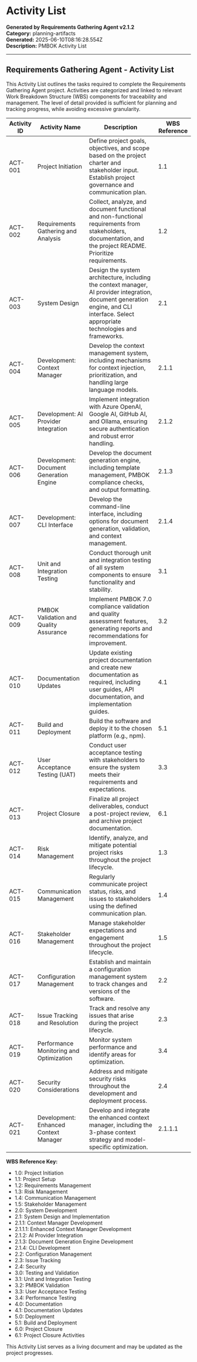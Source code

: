 # Activity List

**Generated by Requirements Gathering Agent v2.1.2**  
**Category:** planning-artifacts  
**Generated:** 2025-06-10T08:16:28.554Z  
**Description:** PMBOK Activity List

---

## Requirements Gathering Agent - Activity List

This Activity List outlines the tasks required to complete the Requirements Gathering Agent project.  Activities are categorized and linked to relevant Work Breakdown Structure (WBS) components for traceability and management.  The level of detail provided is sufficient for planning and tracking progress, while avoiding excessive granularity.

| Activity ID | Activity Name                                      | Description                                                                                                                                                                                              | WBS Reference |
|--------------|---------------------------------------------------|-----------------------------------------------------------------------------------------------------------------------------------------------------------------------------------------------------------------------|-----------------|
| ACT-001      | Project Initiation                               | Define project goals, objectives, and scope based on the project charter and stakeholder input.  Establish project governance and communication plan.                                                                     | 1.1             |
| ACT-002      | Requirements Gathering and Analysis               | Collect, analyze, and document functional and non-functional requirements from stakeholders, documentation, and the project README. Prioritize requirements.                                                        | 1.2             |
| ACT-003      | System Design                                      | Design the system architecture, including the context manager, AI provider integration, document generation engine, and CLI interface. Select appropriate technologies and frameworks.                                | 2.1             |
| ACT-004      | Development: Context Manager                     | Develop the context management system, including mechanisms for context injection, prioritization, and handling large language models.                                                                            | 2.1.1           |
| ACT-005      | Development: AI Provider Integration              | Implement integration with Azure OpenAI, Google AI, GitHub AI, and Ollama, ensuring secure authentication and robust error handling.                                                                                   | 2.1.2           |
| ACT-006      | Development: Document Generation Engine           | Develop the document generation engine, including template management, PMBOK compliance checks, and output formatting.                                                                                         | 2.1.3           |
| ACT-007      | Development: CLI Interface                       | Develop the command-line interface, including options for document generation, validation, and context management.                                                                                             | 2.1.4           |
| ACT-008      | Unit and Integration Testing                      | Conduct thorough unit and integration testing of all system components to ensure functionality and stability.                                                                                                    | 3.1             |
| ACT-009      | PMBOK Validation and Quality Assurance           | Implement PMBOK 7.0 compliance validation and quality assessment features, generating reports and recommendations for improvement.                                                                               | 3.2             |
| ACT-010      | Documentation Updates                             | Update existing project documentation and create new documentation as required, including user guides, API documentation, and implementation guides.                                                             | 4.1             |
| ACT-011      | Build and Deployment                             | Build the software and deploy it to the chosen platform (e.g., npm).                                                                                                                                        | 5.1             |
| ACT-012      | User Acceptance Testing (UAT)                    | Conduct user acceptance testing with stakeholders to ensure the system meets their requirements and expectations.                                                                                               | 3.3             |
| ACT-013      | Project Closure                                  | Finalize all project deliverables, conduct a post-project review, and archive project documentation.                                                                                                        | 6.1             |
| ACT-014      | Risk Management                                  | Identify, analyze, and mitigate potential project risks throughout the project lifecycle.                                                                                                                     | 1.3             |
| ACT-015      | Communication Management                          | Regularly communicate project status, risks, and issues to stakeholders using the defined communication plan.                                                                                               | 1.4             |
| ACT-016      | Stakeholder Management                           | Manage stakeholder expectations and engagement throughout the project lifecycle.                                                                                                                             | 1.5             |
| ACT-017      | Configuration Management                          | Establish and maintain a configuration management system to track changes and versions of the software.                                                                                                        | 2.2             |
| ACT-018      | Issue Tracking and Resolution                    | Track and resolve any issues that arise during the project lifecycle.                                                                                                                                          | 2.3             |
| ACT-019      | Performance Monitoring and Optimization           | Monitor system performance and identify areas for optimization.                                                                                                                                               | 3.4             |
| ACT-020      | Security Considerations                         | Address and mitigate security risks throughout the development and deployment process.                                                                                                                        | 2.4             |
| ACT-021      | Development: Enhanced Context Manager             | Develop and integrate the enhanced context manager, including the 3-phase context strategy and model-specific optimization.                                                                                    | 2.1.1.1         |


**WBS Reference Key:**

* 1.0: Project Initiation
* 1.1: Project Setup
* 1.2: Requirements Management
* 1.3: Risk Management
* 1.4: Communication Management
* 1.5: Stakeholder Management
* 2.0: System Development
* 2.1: System Design and Implementation
* 2.1.1: Context Manager Development
* 2.1.1.1: Enhanced Context Manager Development
* 2.1.2: AI Provider Integration
* 2.1.3: Document Generation Engine Development
* 2.1.4: CLI Development
* 2.2: Configuration Management
* 2.3: Issue Tracking
* 2.4: Security
* 3.0: Testing and Validation
* 3.1: Unit and Integration Testing
* 3.2: PMBOK Validation
* 3.3: User Acceptance Testing
* 3.4: Performance Testing
* 4.0: Documentation
* 4.1: Documentation Updates
* 5.0: Deployment
* 5.1: Build and Deployment
* 6.0: Project Closure
* 6.1: Project Closure Activities


This Activity List serves as a living document and may be updated as the project progresses.
